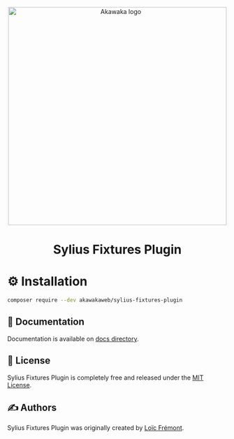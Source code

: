 <p align="center">
    <a href="https://www.akawaka.fr" target="_blank">
        <img src="https://www.akawaka.fr/build/front/images/logo_akawaka_noir.png" width="500" alt="Akawaka logo" />
    </a>
</p>

<h1 align="center">Sylius Fixtures Plugin</h1>

⚙️ Installation
===============

```bash
composer require --dev akawakaweb/sylius-fixtures-plugin
```

📖 Documentation
----------------

Documentation is available on [docs directory](/docs).

📃 License
----------

Sylius Fixtures Plugin is completely free and released under the [MIT License](https://github.com/akawakaweb/sylius-fixtures-plugin/blob/master/LICENSE).

✍️ Authors
---------

Sylius Fixtures Plugin was originally created by [Loïc Frémont](https://loic425.github.io).
